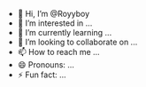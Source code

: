 - 👋 Hi, I’m @Royyboy
- 👀 I’m interested in ...
- 🌱 I’m currently learning ...
- 💞️ I’m looking to collaborate on ...
- 📫 How to reach me ...
- 😄 Pronouns: ...
- ⚡ Fun fact: ...

<!---
Royyboy/Royyboy is a ✨ special ✨ repository because its `README.md` (this file) appears on your GitHub profile.
You can click the Preview link to take a look at your changes.
--->
